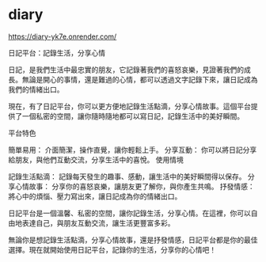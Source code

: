 # diary

https://diary-yk7e.onrender.com/

日記平台：記錄生活，分享心情

日記，是我們生活中最忠實的朋友，它記錄著我們的喜怒哀樂，見證著我們的成長。無論是開心的事情，還是難過的心情，都可以透過文字記錄下來，讓日記成為我們的情緒出口。

現在，有了日記平台，你可以更方便地記錄生活點滴，分享心情故事。這個平台提供了一個私密的空間，讓你隨時隨地都可以寫日記，記錄生活中的美好瞬間。

平台特色

簡單易用： 介面簡潔，操作直覺，讓你輕鬆上手。
分享互動： 你可以將日記分享給朋友，與他們互動交流，分享生活中的喜悅。
使用情境

記錄生活點滴： 記錄每天發生的趣事、感動，讓生活中的美好瞬間得以保存。
分享心情故事： 分享你的喜怒哀樂，讓朋友更了解你，與你產生共鳴。
抒發情感： 將心中的煩惱、壓力寫出來，讓日記成為你的情緒出口。

日記平台是一個溫馨、私密的空間，讓你記錄生活，分享心情。在這裡，你可以自由地表達自己，與朋友互動交流，讓生活更豐富多彩。

無論你是想記錄生活點滴，分享心情故事，還是抒發情感，日記平台都是你的最佳選擇。現在就開始使用日記平台，記錄你的生活，分享你的心情吧！
